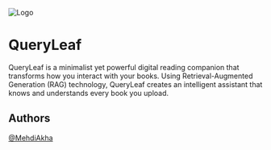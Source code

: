 ![Logo]("assets/images/logo.png")

# QueryLeaf

QueryLeaf is a minimalist yet powerful digital reading companion that transforms how you interact with your books. Using Retrieval-Augmented Generation (RAG) technology, QueryLeaf creates an intelligent assistant that knows and understands every book you upload.

## Authors

[@MehdiAkha](https://www.github.com/MehdiAkha)
